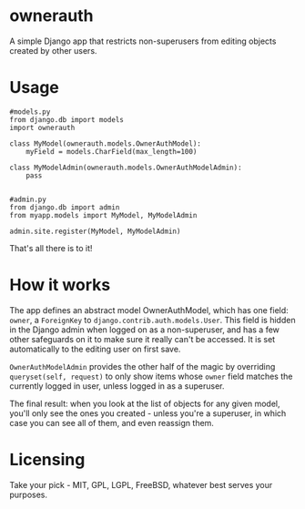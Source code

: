 # ownerauth

A simple Django app that restricts non-superusers from editing objects created by other users.

# Usage

    #models.py
    from django.db import models
    import ownerauth

    class MyModel(ownerauth.models.OwnerAuthModel):
        myField = models.CharField(max_length=100)

    class MyModelAdmin(ownerauth.models.OwnerAuthModelAdmin):
        pass


    #admin.py
    from django.db import admin
    from myapp.models import MyModel, MyModelAdmin

    admin.site.register(MyModel, MyModelAdmin)

That's all there is to it!

# How it works

The app defines an abstract model OwnerAuthModel, which has one field: `owner`, a `ForeignKey` to `django.contrib.auth.models.User`. This field is hidden in the Django admin when logged on as a non-superuser, and has a few other safeguards on it to make sure it really can't be accessed. It is set automatically to the editing user on first save.

`OwnerAuthModelAdmin` provides the other half of the magic by overriding `queryset(self, request)` to only show items whose `owner` field matches the currently logged in user, unless logged in as a superuser.

The final result: when you look at the list of objects for any given model, you'll only see the ones you created - unless you're a superuser, in which case you can see all of them, and even reassign them.

# Licensing

Take your pick - MIT, GPL, LGPL, FreeBSD, whatever best serves your purposes.
